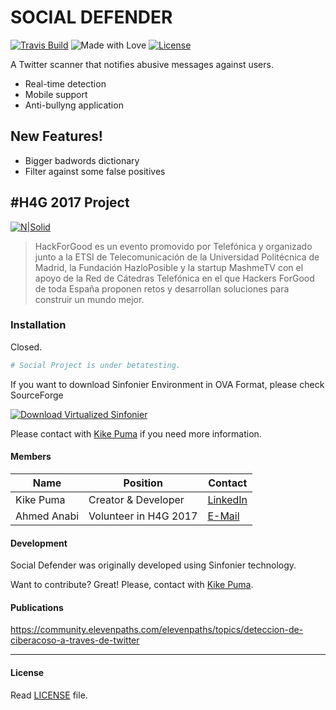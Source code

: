 # SOCIAL DEFENDER
[![Travis Build](https://img.shields.io/travis/KikePuma/socialdefender_.svg)](https://travis-ci.org/KikePuma/socialdefender_) ![Made with Love](https://img.shields.io/badge/made%20with-<3-red.svg?style=flat) [![License](https://img.shields.io/github/license/CosasDePuma/Experiment626.svg)](https://github.com/KikePuma/socialdefender_/blob/master/LICENSE)

A Twitter scanner that notifies abusive messages against users.

  - Real-time detection
  - Mobile support
  - Anti-bullyng  application

## New Features!

  - Bigger badwords dictionary
  - Filter against some false positives

## #H4G 2017 Project
[![N|Solid](https://encrypted-tbn2.gstatic.com/images?q=tbn:ANd9GcRKX0aBPb42f0lBByZqpBkdc8nAScKrMjJxkwzAkCXwsOT9mNNg0Q)](https://drawer.sinfonier-project.net/)

> HackForGood es un evento promovido por Telefónica y organizado junto a la ETSI de Telecomunicación de la Universidad Politécnica de Madrid, la Fundación HazloPosible y la startup MashmeTV con el apoyo de la Red de Cátedras Telefónica en el que Hackers ForGood de toda España proponen retos y desarrollan soluciones para construir un mundo mejor.

### Installation
Closed.
```sh
# Social Project is under betatesting.
```

If you want to download Sinfonier Environment in OVA Format, please check SourceForge

[![Download Virtualized Sinfonier](https://a.fsdn.com/con/app/sf-download-button)](https://sourceforge.net/projects/sinfonier/files/latest/download)

Please contact with [Kike Puma](https://linkedin.com/in/kikepuma) if you need more information.

#### Members
| Name | Position | Contact |
| ------ | ------ | ------ |
| Kike Puma | Creator & Developer | [LinkedIn](https://linkedin.com/in/kikepuma) |
| Ahmed Anabi | Volunteer in H4G 2017 | [E-Mail](mc_ahmed@hotmail.es) |

#### Development

Social Defender was originally developed using Sinfonier technology.

Want to contribute? Great!
Please, contact with [Kike Puma](https://linkedin.com/in/kikepuma).

#### Publications

https://community.elevenpaths.com/elevenpaths/topics/deteccion-de-ciberacoso-a-traves-de-twitter

---
#### License
Read [LICENSE](https://github.com/KikePuma/socialdefender_/blob/master/LICENSE) file.